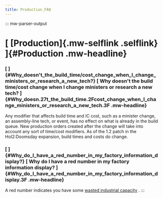 ```yaml
---
title: Production_FAQ
---
```

::: mw-parser-output
# [ [Production]{.mw-selflink .selflink} ]{#Production .mw-headline}

### [ ]{#Why_doesn't_the_build_time/cost_change_when_I_change_ministers_or_research_a_new_tech?} [ Why doesn\'t the build time/cost change when I change ministers or research a new tech? ]{#Why_doesn.27t_the_build_time.2Fcost_change_when_I_change_ministers_or_research_a_new_tech.3F .mw-headline}

Any modifier that affects build time and IC cost, such as a minister
change, an assembly-line tech, or event, has no effect on what is
already in the build queue. New production orders created after the
change will take into account any sort of time/cost modifiers. As of the
1.2 patch in the HoI2:Doomsday expansion, build times and costs do
change.

### [ ]{#Why_do_I_have_a_red_number_in_my_factory_information_display?} [ Why do I have a red number in my factory information display? ]{#Why_do_I_have_a_red_number_in_my_factory_information_display.3F .mw-headline}

A red number indicates you have some [wasted industrial
capacity](/wiki/Wasted_IC "Wasted IC") .
:::
